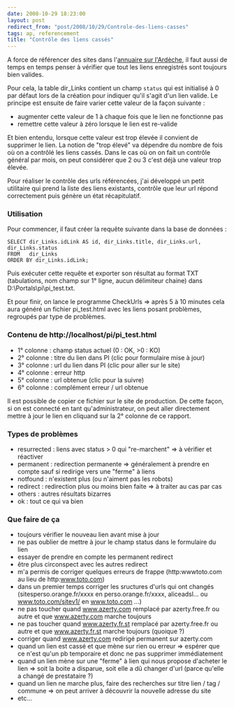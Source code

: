 ```yaml
---
date: 2008-10-29 18:23:00
layout: post
redirect_from: "post/2008/10/29/Controle-des-liens-casses"
tags: ap, referencement
title: "Contrôle des liens cassés"
---
```


A force de référencer des sites dans l'[annuaire sur l'Ardèche](http://07-ardeche.com/), il faut aussi de temps en
temps penser à vérifier que tout les liens enregistrés sont toujours bien
valides.

Pour cela, la table dir_Links contient un champ `status` qui est
initialisé à 0 par défaut lors de la création pour indiquer qu'il s'agit d'un
lien valide. Le principe est ensuite de faire varier cette valeur de la façon
suivante :

* augmenter cette valeur de 1 à chaque fois que le lien ne fonctionne
pas
* remettre cette valeur à zéro lorsque le lien est re-valide

Et bien entendu, lorsque cette valeur est trop élevée il convient de
supprimer le lien. La notion de "trop élevé" va dépendre du nombre de fois où
on a contrôlé les liens cassés. Dans le cas où on on fait un contrôle général
par mois, on peut considérer que 2 ou 3 c'est déjà une valeur trop élevée.

Pour réaliser le contrôle des urls référencées, j'ai développé un petit
utilitaire qui prend la liste des liens existants, contrôle que leur url répond
correctement puis génère un état récapitulatif.

### Utilisation

Pour commencer, il faut créer la requête suivante dans la base de
données :

```
SELECT dir_Links.idLink AS id, dir_Links.title, dir_Links.url, dir_Links.status
FROM   dir_Links
ORDER BY dir_Links.idLink;
```

Puis exécuter cette requête et exporter son résultat au format TXT
(tabulations, nom champ sur 1° ligne, aucun délimiteur chaine) dans
D:\Portals\pi\pi_test.txt.

Et pour finir, on lance le programme CheckUrls => après 5 à 10 minutes
cela aura généré un fichier pi_test.html avec les liens posant problèmes,
regroupés par type de problèmes.

### Contenu de http://localhost/pi/pi_test.html

* 1° colonne : champ status actuel (0 : OK, &gt;0 : KO)
* 2° colonne : titre du lien dans PI (clic pour formulaire mise à
jour)
* 3° colonne : url du lien dans PI (clic pour aller sur le site)
* 4° colonne : erreur http
* 5° colonne : url obtenue (clic pour la suivre)
* 6° colonne : complément erreur / url obtenue

Il est possible de copier ce fichier sur le site de production. De cette
façon, si on est connecté en tant qu'administrateur, on peut aller directement
mettre à jour le lien en cliquand sur la 2° colonne de ce rapport.

### Types de problèmes

* resurrected : liens avec status &gt; 0 qui "re-marchent" => à
vérifier et réactiver
* permanent : redirection permanente => généralement à prendre en
compte sauf si redirige vers une "ferme" à liens
* notfound : n'existent plus (ou n'aiment pas les robots)
* redirect : redirection plus ou moins bien faite => à traiter au cas
par cas
* others : autres résultats bizarres
* ok : tout ce qui va bien

### Que faire de ça

* toujours vérifier le nouveau lien avant mise à jour
* ne pas oublier de mettre à jour le champ status dans le formulaire du
lien
* essayer de prendre en compte les permanent redirect
* être plus circonspect avec les autres redirect
* m'a permis de corriger quelques erreurs de frappe (http:wwwtoto.com au lieu
de http:www.toto.com)
* dans un premier temps corriger les sructures d'urls qui ont changés
(sitesperso.orange.fr/xxxx en perso.orange.fr/xxxx, aliceadsl... ou
www.toto.com/sitev1/ en www.toto.com ...)
* ne pas toucher quand www.azerty.com remplacé par azerty.free.fr ou autre et
que www.azerty.com marche toujours
* ne pas toucher quand www.azerty.fr.st remplacé par azerty.free.fr ou autre
et que www.azerty.fr.st marche toujours (quoique ?)
* corriger quand www.azerty.com redirigé permanent sur azerty.com
* quand un lien est cassé et que mène sur rien ou erreur => espérer que ce
n'est qu'un pb temporaire et donc ne pas supprimer immédiatement
* quand un lien mène sur une "ferme" à lien qui nous propose d'acheter le
lien => soit la boite a disparue, soit elle a dû changer d'url (parce
qu'elle a changé de prestataire ?)
* quand un lien ne marche plus, faire des recherches sur titre lien / tag /
commune => on peut arriver à découvrir la nouvelle adresse du site
* etc...
